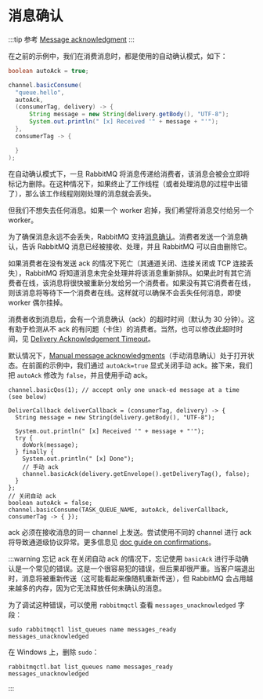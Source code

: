 # 消息确认

:::tip 参考
[Message acknowledgment](https://www.rabbitmq.com/tutorials/tutorial-two-java.html)
:::

在之前的示例中，我们在消费消息时，都是使用的自动确认模式，如下：

```java
boolean autoAck = true;

channel.basicConsume(
  "queue.hello",
  autoAck,
  (consumerTag, delivery) -> {
      String message = new String(delivery.getBody(), "UTF-8");
      System.out.println(" [x] Received '" + message + "'");
  },
  consumerTag -> {

  }
);
```

在自动确认模式下，一旦 RabbitMQ 将消息传递给消费者，该消息会被会立即将标记为删除。在这种情况下，如果终止了工作线程（或者处理消息的过程中出错了），那么该工作线程刚刚处理的消息就会丢失。

但我们不想失去任何消息。如果一个 worker 宕掉，我们希望将消息交付给另一个 worker。

为了确保消息永远不会丢失，RabbitMQ 支持[消息确认](https://www.rabbitmq.com/confirms.html)。消费者发送一个消息确认，告诉 RabbitMQ 消息已经被接收、处理，并且 RabbitMQ 可以自由删除它。

如果消费者在没有发送 ack 的情况下死亡（其通道关闭、连接关闭或 TCP 连接丢失），RabbitMQ 将知道消息未完全处理并将该消息重新排队。如果此时有其它消费者在线，该消息将很快被重新分发给另一个消费者。如果没有其它消费者在线，则该消息将等待下一个消费者在线。这样就可以确保不会丢失任何消息，即使 worker 偶尔挂掉。

消费者收到消息后，会有一个消息确认（ack）的超时时间（默认为 30 分钟）。这有助于检测从不 ack 的有问题（卡住）的消费者。当然，也可以修改此超时时间，见 [Delivery Acknowledgement Timeout](https://www.rabbitmq.com/consumers.html#acknowledgement-timeout)。

默认情况下，[Manual message acknowledgments](https://www.rabbitmq.com/confirms.html)（手动消息确认）处于打开状态。在前面的示例中，我们通过 `autoAck=true` 显式关闭手动 ack。接下来，我们把 `autoAck` 修改为 `false`，并且使用手动 ack。

```java{12,16}
channel.basicQos(1); // accept only one unack-ed message at a time (see below)

DeliverCallback deliverCallback = (consumerTag, delivery) -> {
  String message = new String(delivery.getBody(), "UTF-8");

  System.out.println(" [x] Received '" + message + "'");
  try {
    doWork(message);
  } finally {
    System.out.println(" [x] Done");
    // 手动 ack
    channel.basicAck(delivery.getEnvelope().getDeliveryTag(), false);
  }
};
// 关闭自动 ack
boolean autoAck = false;
channel.basicConsume(TASK_QUEUE_NAME, autoAck, deliverCallback, consumerTag -> { });
```

ack 必须在接收消息的同一 channel 上发送。尝试使用不同的 channel 进行 ack 将导致通道级协议异常。更多信息见 [doc guide on confirmations](https://www.rabbitmq.com/confirms.html)。

:::warning 忘记 ack
在关闭自动 ack 的情况下，忘记使用 `basicAck` 进行手动确认是一个常见的错误。这是一个很容易犯的错误，但后果却很严重。当客户端退出时，消息将被重新传送（这可能看起来像随机重新传送），但 RabbitMQ 会占用越来越多的内存，因为它无法释放任何未确认的消息。

为了调试这种错误，可以使用 `rabbitmqctl` 查看 `messages_unacknowledged` 字段：

```sh:no-line-numbers
sudo rabbitmqctl list_queues name messages_ready messages_unacknowledged
```
在 Windows 上，删除 `sudo`：
```sh:no-line-numbers
rabbitmqctl.bat list_queues name messages_ready messages_unacknowledged
```
:::
